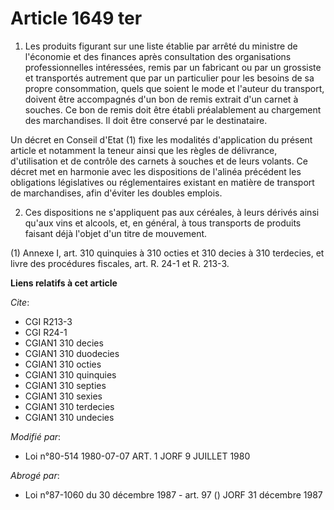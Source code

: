 # Article 1649 ter

1. Les produits figurant sur une liste établie par arrêté du ministre de l'économie et des finances après consultation des
organisations professionnelles intéressées, remis par un fabricant ou par un grossiste et transportés autrement que par un
particulier pour les besoins de sa propre consommation, quels que soient le mode et l'auteur du transport, doivent être
accompagnés d'un bon de remis extrait d'un carnet à souches. Ce bon de remis doit être établi préalablement au chargement des
marchandises. Il doit être conservé par le destinataire.

Un décret en Conseil d'Etat (1) fixe les modalités d'application du présent article et notamment la teneur ainsi que les
règles de délivrance, d'utilisation et de contrôle des carnets à souches et de leurs volants. Ce décret met en harmonie avec
les dispositions de l'alinéa précédent les obligations législatives ou réglementaires existant en matière de transport de
marchandises, afin d'éviter les doubles emplois.

2. Ces dispositions ne s'appliquent pas aux céréales, à leurs dérivés ainsi qu'aux vins et alcools, et, en général, à tous
transports de produits faisant déjà l'objet d'un titre de mouvement.

(1) Annexe I, art. 310 quinquies à 310 octies et 310 decies à 310 terdecies, et livre des procédures fiscales, art. R. 24-1
et R. 213-3.

**Liens relatifs à cet article**

_Cite_:

  - CGI R213-3
  - CGI R24-1
  - CGIAN1 310 decies
  - CGIAN1 310 duodecies
  - CGIAN1 310 octies
  - CGIAN1 310 quinquies
  - CGIAN1 310 septies
  - CGIAN1 310 sexies
  - CGIAN1 310 terdecies
  - CGIAN1 310 undecies

_Modifié par_:

  - Loi n°80-514 1980-07-07 ART. 1 JORF 9 JUILLET 1980

_Abrogé par_:

  - Loi n°87-1060 du 30 décembre 1987 - art. 97 () JORF 31 décembre 1987

